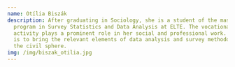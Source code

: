 ```yaml
---
name: Otília Biszák
description: After graduating in Sociology, she is a student of the master's
  program in Survey Statistics and Data Analysis at ELTE. The vocational college
  activity plays a prominent role in her social and professional work. Her goal
  is to bring the relevant elements of data analysis and survey methodology into
  the civil sphere.
img: /img/biszak_otilia.jpg
---
```

